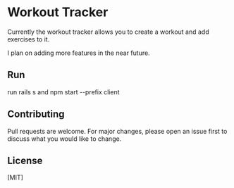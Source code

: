 # Workout Tracker
Currently the workout tracker allows you to create a workout and add exercises to it.

I plan on adding more features in the near future.

## Run

run rails s
and npm start --prefix client

## Contributing

Pull requests are welcome. For major changes, please open an issue first
to discuss what you would like to change.



## License

[MIT]